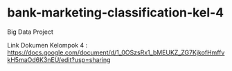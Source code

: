 # bank-marketing-classification-kel-4
Big Data Project 

Link Dokumen Kelompok 4 : https://docs.google.com/document/d/1_0OSzsRx1_bMEUKZ_ZG7KjkofHmffvkH5maOd6K3nEU/edit?usp=sharing
